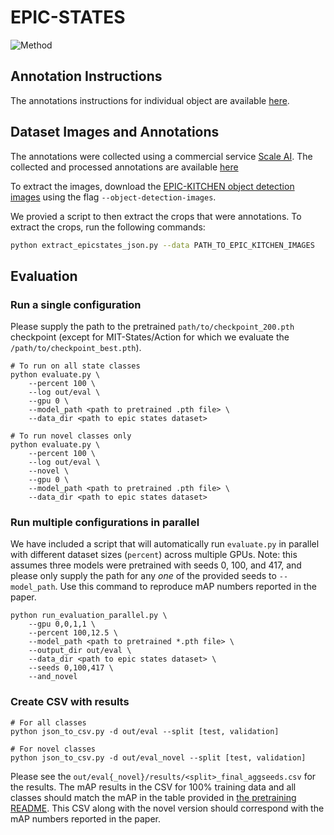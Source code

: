 # EPIC-STATES

![Method](../../img/epic-states.png)

## Annotation Instructions

The annotations instructions for individual object are available [here](./doc/).

## Dataset Images and Annotations

The annotations were collected using a commercial service [Scale AI](https://scale.com). The collected and processed annotations are available [here](./data/epic-states-annotations.csv)

To extract the images, download the [EPIC-KITCHEN object detection images](https://github.com/epic-kitchens/epic-kitchens-download-scripts) using the flag `--object-detection-images`.

We provied a script to then extract the crops that were annotations. To extract the crops, run the following commands:

```bash
python extract_epicstates_json.py --data PATH_TO_EPIC_KITCHEN_IMAGES
```



## Evaluation

### Run a single configuration
Please supply the path to the pretrained `path/to/checkpoint_200.pth` checkpoint (except for MIT-States/Action for which we evaluate the `/path/to/checkpoint_best.pth`).

```
# To run on all state classes
python evaluate.py \
    --percent 100 \
    --log out/eval \
    --gpu 0 \
    --model_path <path to pretrained .pth file> \
    --data_dir <path to epic states dataset>

# To run novel classes only
python evaluate.py \
    --percent 100 \
    --log out/eval \
    --novel \
    --gpu 0 \
    --model_path <path to pretrained .pth file> \
    --data_dir <path to epic states dataset>
```

### Run multiple configurations in parallel
We have included a script that will automatically run `evaluate.py` in parallel with different dataset sizes (`percent`) across multiple GPUs. Note: this assumes three models were pretrained with seeds 0, 100, and 417, and please only supply the path for any _one_ of the provided seeds to `--model_path`. Use this command to reproduce mAP numbers reported in the paper.
```
python run_evaluation_parallel.py \
    --gpu 0,0,1,1 \
    --percent 100,12.5 \
    --model_path <path to pretrained *.pth file> \
    --output_dir out/eval \
    --data_dir <path to epic states dataset> \
    --seeds 0,100,417 \
    --and_novel
```

### Create CSV with results
```
# For all classes
python json_to_csv.py -d out/eval --split [test, validation]

# For novel classes
python json_to_csv.py -d out/eval_novel --split [test, validation]
```

Please see the `out/eval{_novel}/results/<split>_final_aggseeds.csv` for the results. The mAP results in the CSV for 100% training data and all classes should match the mAP in the table provided in [the pretraining README](../../learning-state-features/). This CSV along with the novel version should correspond with the mAP numbers reported in the paper.